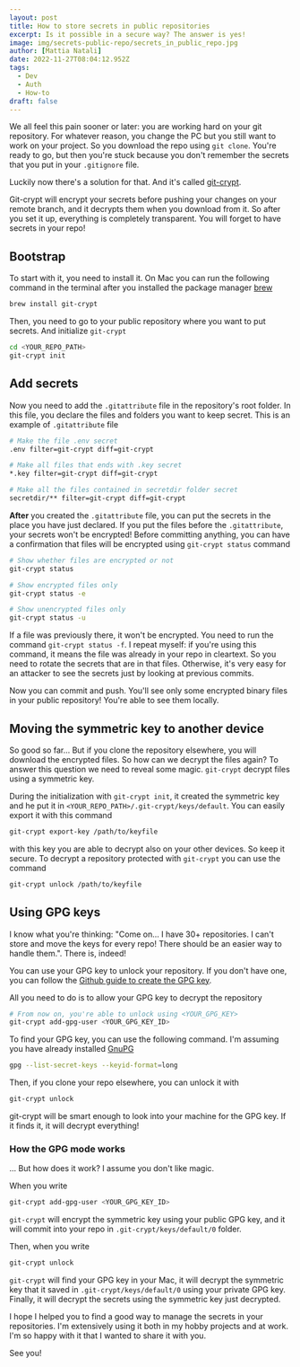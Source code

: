 ```yaml
---
layout: post
title: How to store secrets in public repositories
excerpt: Is it possible in a secure way? The answer is yes!
image: img/secrets-public-repo/secrets_in_public_repo.jpg
author: [Mattia Natali]
date: 2022-11-27T08:04:12.952Z
tags: 
  - Dev
  - Auth
  - How-to
draft: false
---
```


We all feel this pain sooner or later: you are working hard on your git repository. For whatever reason, you change the PC but you still want to work on your project.
So you download the repo using `git clone`. You're ready to go, but then you're stuck because you don't remember the secrets that you put in your `.gitignore` file.

Luckily now there's a solution for that. And it's called [git-crypt](https://www.agwa.name/projects/git-crypt/).

Git-crypt will encrypt your secrets before pushing your changes on your remote branch, and it decrypts them when you download from it. So after you set it up, everything is completely transparent. You will forget to have secrets in your repo!

## Bootstrap

To start with it, you need to install it. On Mac you can run the following command in the terminal after you installed the package manager [brew](https://brew.sh/)

```bash
brew install git-crypt
```

Then, you need to go to your public repository where you want to put secrets. And initialize `git-crypt`

```bash
cd <YOUR_REPO_PATH>
git-crypt init
```

## Add secrets

Now you need to add the `.gitattribute` file in the repository's root folder. In this file, you declare the files and folders you want to keep secret.
This is an example of `.gitattribute` file

```bash
# Make the file .env secret
.env filter=git-crypt diff=git-crypt

# Make all files that ends with .key secret
*.key filter=git-crypt diff=git-crypt

# Make all the files contained in secretdir folder secret
secretdir/** filter=git-crypt diff=git-crypt
```

**After** you created the `.gitattribute` file, you can put the secrets in the place you have just declared. If you put the files before the `.gitattribute`, your secrets won't be encrypted!
Before committing anything, you can have a confirmation that files will be encrypted using `git-crypt status` command

```bash
# Show whether files are encrypted or not
git-crypt status

# Show encrypted files only
git-crypt status -e

# Show unencrypted files only
git-crypt status -u
```

If a file was previously there, it won't be encrypted. You need to run the command `git-crypt status -f`. I repeat myself: if you're using this command, it means the file was already in your repo in cleartext.
So you need to rotate the secrets that are in that files. Otherwise, it's very easy for an attacker to see the secrets just by looking at previous commits.

Now you can commit and push. You'll see only some encrypted binary files in your public repository! You're able to see them locally.

## Moving the symmetric key to another device

So good so far... But if you clone the repository elsewhere, you will download the encrypted files. So how can we decrypt the files again?
To answer this question we need to reveal some magic. `git-crypt` decrypt files using a symmetric key.

During the initialization with `git-crypt init`, it created the symmetric key and he put it in `<YOUR_REPO_PATH>/.git-crypt/keys/default`.
You can easily export it with this command

```bash
git-crypt export-key /path/to/keyfile
```

with this key you are able to decrypt also on your other devices. So keep it secure.
To decrypt a repository protected with `git-crypt` you can use the command

```bash
git-crypt unlock /path/to/keyfile
```

## Using GPG keys

I know what you're thinking: "Come on... I have 30+ repositories. I can't store and move the keys for every repo! There should be an easier way to handle them.". There is, indeed!

You can use your GPG key to unlock your repository. If you don't have one, you can follow the [Github guide to create the GPG key](https://docs.github.com/en/authentication/managing-commit-signature-verification/generating-a-new-gpg-key).

All you need to do is to allow your GPG key to decrypt the repository

```bash
# From now on, you're able to unlock using <YOUR_GPG_KEY>
git-crypt add-gpg-user <YOUR_GPG_KEY_ID>
```

To find your GPG key, you can use the following command. I'm assuming you have already installed [GnuPG](https://gnupg.org/index.html)

```bash
gpg --list-secret-keys --keyid-format=long
```

Then, if you clone your repo elsewhere, you can unlock it with

```bash
git-crypt unlock
```

git-crypt will be smart enough to look into your machine for the GPG key. If it finds it, it will decrypt everything!

### How the GPG mode works

... But how does it work? I assume you don't like magic.

When you write

``` bash
git-crypt add-gpg-user <YOUR_GPG_KEY_ID>
```

`git-crypt` will encrypt the symmetric key using your public GPG key, and it will commit into your repo in `.git-crypt/keys/default/0` folder.

Then, when you write

```bash
git-crypt unlock
```

`git-crypt` will find your GPG key in your Mac, it will decrypt the symmetric key that it saved in `.git-crypt/keys/default/0` using your private GPG key. Finally, it will decrypt the secrets using the symmetric key just decrypted.

I hope I helped you to find a good way to manage the secrets in your repositories. I'm extensively using it both in my hobby projects and at work. I'm so happy with it that I wanted to share it with you.

See you!
